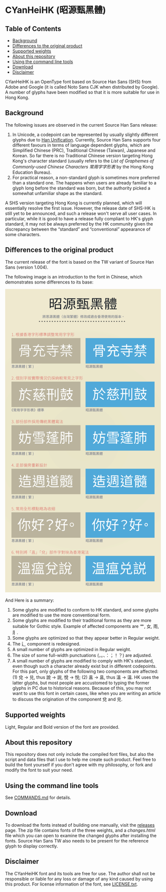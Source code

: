 CYanHeiHK (昭源甄黑體)
====================

## Table of Contents

  * [Background](#background)
  * [Differences to the original product](#differences-to-the-original-product)
  * [Supported weights](#supported-weights)
  * [About this repository](#about-this-repository)
  * [Using the command line tools](#using-the-command-line-tools)
  * [Download](#download)
  * [Disclaimer](#disclaimer)

CYanHeiHK is an OpenType font based on Source Han Sans (SHS) from Adobe and Google (it is called Noto Sans CJK when distributed by Google). A number of glyphs have been modified so that it is more suitable for use in Hong Kong.

## Background
The following issues are observed in the current Source Han Sans release:

1. In Unicode, a codepoint can be represented by usually slightly different glyphs due to [Han Unification](https://en.wikipedia.org/wiki/Han_unification). Currently, Source Han Sans supports four different favours in terms of language dependent glyphs, which are Simplified Chinese (PRC), Traditional Chinese (Taiwan), Japanese and Korean. So far there is no Traditional Chinese version targeting Hong Kong's character standard (usually refers to the *List of Graphemes of Commonly-used Chinese Characters 常用字字形表* by the Hong Kong Education Bureau).
2. For practical reason, a non-standard glyph is sometimes more preferred than a standard one. The happens when users are already familiar to a glyph long before the standard was born, but the authority picked a somewhat unfamiliar shape as the standard.

A SHS version targeting Hong Kong is currently planned, which will essentially resolve the first issue. However, the release date of SHS-HK is still yet to be announced, and such a release won't serve all user cases. In particular, while it is good to have a release fully compliant to HK's glyph standard, it may not be always preferred by the HK community given the discrepancy between the “standard” and “conventional” appearance of some characters.

## Differences to the original product

The current release of the font is based on the TW variant of Source Han Sans (version 1.004). 

The following image is an introduction to the font in Chinese, which demonstrates some differences to its base:

![Font intro](doc/images/intro.png?raw=true "About this font, in Chinese")

And Here is a summary: 

1. Some glyphs are modified to conform to HK standard, and some glyphs are modified to use the more conventional form.
2. Some glyphs are modified to their traditional forms as they are more suitable for Gothic style. Example of  affected components are 艹, 女, 雨, ⺼.
3. Some glyphs are optimized so that they appear better in Regular weight.
4. The 辶 component is redesigned. 
5. A small number of glyphs are optimized in Regular weight. 
6. The size of some full-width punctuations (，。、：；！？) are adjusted.
7. A small number of glyphs are modified to comply with HK's standard, even though such a character already exist but in different codepoints. For this part, only glyphs of the following two components are affected: (1) 兌 → 兑, thus 說 → 説, 悅 → 悦; (2) 𥁕 → 昷, thus 溫 → 温. HK uses the latter glyphs, but most people are accustomed to typing the former glyphs in PC due to historical reasons. Because of this, you may not want to use this font in certain cases, like when you are writing an article to discuss the origination of the component 兌 and 兑. 

## Supported weights

Light, Regular and Bold version of the font are provided.

## About this repository

This repository does not only include the compiled font files, but also the script and data files that I use to help me create such product. Feel free to build the font yourself if you don't agree with my philosophy, or fork and modify the font to suit your need.

## Using the command line tools

See [COMMANDS.md](doc/COMMANDS.md) for details.  

## Download

To download the fonts instead of building one manually, visit the [releases](https://github.com/tamcy/CYanHeiHK/releases) page. The zip file contains fonts of the three weights, and a *changes.html* file which you can open to examine the changed glyphs after installing the fonts. Source Han Sans TW also needs to be present for the reference glyph to display correctly. 

## Disclaimer

The CYanHeiHK font and its tools are free for use. The author shall not be responsible or liable for any loss or damage of any kind caused by using this product. For license information of the font, see [LICENSE.txt](LICENSE.txt).
